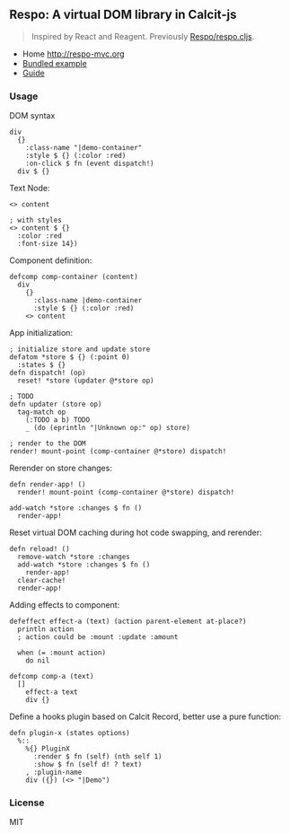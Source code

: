 ## Respo: A virtual DOM library in Calcit-js

> Inspired by React and Reagent. Previously [Respo/respo.cljs](https://github.com/Respo/respo.cljs).

- Home http://respo-mvc.org
- [Bundled example](http://repo.respo-mvc.org/respo.calcit/)
- [Guide](https://github.com/Respo/guidebook)

### Usage

DOM syntax

```cirru
div
  {}
    :class-name "|demo-container"
    :style $ {} (:color :red)
    :on-click $ fn (event dispatch!)
  div $ {}
```

Text Node:

```cirru
<> content

; with styles
<> content $ {}
  :color :red
  :font-size 14})
```

Component definition:

```cirru
defcomp comp-container (content)
  div
    {}
      :class-name |demo-container
      :style $ {} (:color :red)
    <> content
```

App initialization:

```cirru
; initialize store and update store
defatom *store $ {} (:point 0)
  :states $ {}
defn dispatch! (op)
  reset! *store (updater @*store op)

; TODO
defn updater (store op)
  tag-match op
    (:TODO a b) TODO
    _ (do (eprintln "|Unknown op:" op) store)

; render to the DOM
render! mount-point (comp-container @*store) dispatch!
```

Rerender on store changes:

```cirru
defn render-app! ()
  render! mount-point (comp-container @*store) dispatch!

add-watch *store :changes $ fn ()
  render-app!
```

Reset virtual DOM caching during hot code swapping, and rerender:

```cirru
defn reload! ()
  remove-watch *store :changes
  add-watch *store :changes $ fn ()
    render-app!
  clear-cache!
  render-app!
```

Adding effects to component:

```cirru
defeffect effect-a (text) (action parent-element at-place?)
  println action
  ; action could be :mount :update :amount

  when (= :mount action)
    do nil

defcomp comp-a (text)
  []
    effect-a text
    div {}
```

Define a hooks plugin based on Calcit Record, better use a pure function:

```cirru
defn plugin-x (states options)
  %::
    %{} PluginX
      :render $ fn (self) (nth self 1)
      :show $ fn (self d! ? text)
    , :plugin-name
    div ({}) (<> "|Demo")
```

### License

MIT
